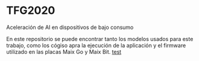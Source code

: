 # TFG2020
Aceleración de AI en dispositivos de bajo consumo


En este repositorio se puede encontrar tanto los modelos usados para este trabajo, como los cógiso apra la ejecución de la aplicación y el firmware utilizado en las placas Maix Go y Maix Bit.
[test](https://github.com/SalvadorAlbarran/TFG2020/blob/master/imagenes/Image%20%5B1%5D.png)
